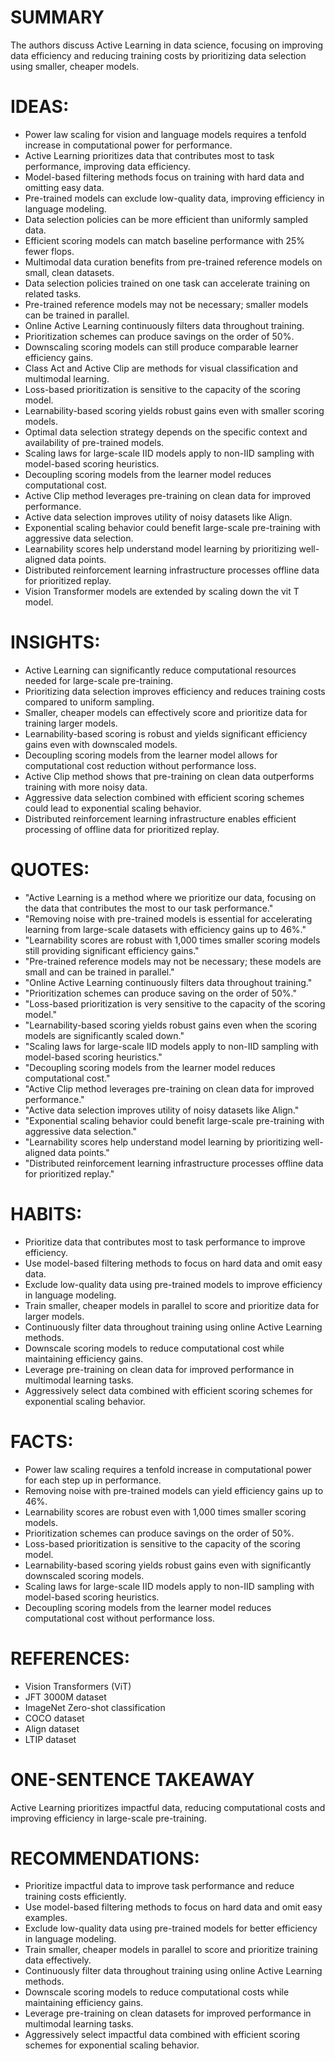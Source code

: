 # SUMMARY
The authors discuss Active Learning in data science, focusing on improving data efficiency and reducing training costs by prioritizing data selection using smaller, cheaper models.

# IDEAS:
- Power law scaling for vision and language models requires a tenfold increase in computational power for performance.
- Active Learning prioritizes data that contributes most to task performance, improving data efficiency.
- Model-based filtering methods focus on training with hard data and omitting easy data.
- Pre-trained models can exclude low-quality data, improving efficiency in language modeling.
- Data selection policies can be more efficient than uniformly sampled data.
- Efficient scoring models can match baseline performance with 25% fewer flops.
- Multimodal data curation benefits from pre-trained reference models on small, clean datasets.
- Data selection policies trained on one task can accelerate training on related tasks.
- Pre-trained reference models may not be necessary; smaller models can be trained in parallel.
- Online Active Learning continuously filters data throughout training.
- Prioritization schemes can produce savings on the order of 50%.
- Downscaling scoring models can still produce comparable learner efficiency gains.
- Class Act and Active Clip are methods for visual classification and multimodal learning.
- Loss-based prioritization is sensitive to the capacity of the scoring model.
- Learnability-based scoring yields robust gains even with smaller scoring models.
- Optimal data selection strategy depends on the specific context and availability of pre-trained models.
- Scaling laws for large-scale IID models apply to non-IID sampling with model-based scoring heuristics.
- Decoupling scoring models from the learner model reduces computational cost.
- Active Clip method leverages pre-training on clean data for improved performance.
- Active data selection improves utility of noisy datasets like Align.
- Exponential scaling behavior could benefit large-scale pre-training with aggressive data selection.
- Learnability scores help understand model learning by prioritizing well-aligned data points.
- Distributed reinforcement learning infrastructure processes offline data for prioritized replay.
- Vision Transformer models are extended by scaling down the vit T model.

# INSIGHTS:
- Active Learning can significantly reduce computational resources needed for large-scale pre-training.
- Prioritizing data selection improves efficiency and reduces training costs compared to uniform sampling.
- Smaller, cheaper models can effectively score and prioritize data for training larger models.
- Learnability-based scoring is robust and yields significant efficiency gains even with downscaled models.
- Decoupling scoring models from the learner model allows for computational cost reduction without performance loss.
- Active Clip method shows that pre-training on clean data outperforms training with more noisy data.
- Aggressive data selection combined with efficient scoring schemes could lead to exponential scaling behavior.
- Distributed reinforcement learning infrastructure enables efficient processing of offline data for prioritized replay.

# QUOTES:
- "Active Learning is a method where we prioritize our data, focusing on the data that contributes the most to our task performance."
- "Removing noise with pre-trained models is essential for accelerating learning from large-scale datasets with efficiency gains up to 46%."
- "Learnability scores are robust with 1,000 times smaller scoring models still providing significant efficiency gains."
- "Pre-trained reference models may not be necessary; these models are small and can be trained in parallel."
- "Online Active Learning continuously filters data throughout training."
- "Prioritization schemes can produce saving on the order of 50%."
- "Loss-based prioritization is very sensitive to the capacity of the scoring model."
- "Learnability-based scoring yields robust gains even when the scoring models are significantly scaled down."
- "Scaling laws for large-scale IID models apply to non-IID sampling with model-based scoring heuristics."
- "Decoupling scoring models from the learner model reduces computational cost."
- "Active Clip method leverages pre-training on clean data for improved performance."
- "Active data selection improves utility of noisy datasets like Align."
- "Exponential scaling behavior could benefit large-scale pre-training with aggressive data selection."
- "Learnability scores help understand model learning by prioritizing well-aligned data points."
- "Distributed reinforcement learning infrastructure processes offline data for prioritized replay."

# HABITS:
- Prioritize data that contributes most to task performance to improve efficiency.
- Use model-based filtering methods to focus on hard data and omit easy data.
- Exclude low-quality data using pre-trained models to improve efficiency in language modeling.
- Train smaller, cheaper models in parallel to score and prioritize data for larger models.
- Continuously filter data throughout training using online Active Learning methods.
- Downscale scoring models to reduce computational cost while maintaining efficiency gains.
- Leverage pre-training on clean data for improved performance in multimodal learning tasks.
- Aggressively select data combined with efficient scoring schemes for exponential scaling behavior.

# FACTS:
- Power law scaling requires a tenfold increase in computational power for each step up in performance.
- Removing noise with pre-trained models can yield efficiency gains up to 46%.
- Learnability scores are robust even with 1,000 times smaller scoring models.
- Prioritization schemes can produce savings on the order of 50%.
- Loss-based prioritization is sensitive to the capacity of the scoring model.
- Learnability-based scoring yields robust gains even with significantly downscaled scoring models.
- Scaling laws for large-scale IID models apply to non-IID sampling with model-based scoring heuristics.
- Decoupling scoring models from the learner model reduces computational cost without performance loss.

# REFERENCES:
- Vision Transformers (ViT)
- JFT 3000M dataset
- ImageNet Zero-shot classification
- COCO dataset
- Align dataset
- LTIP dataset

# ONE-SENTENCE TAKEAWAY
Active Learning prioritizes impactful data, reducing computational costs and improving efficiency in large-scale pre-training.

# RECOMMENDATIONS:
- Prioritize impactful data to improve task performance and reduce training costs efficiently.
- Use model-based filtering methods to focus on hard data and omit easy examples.
- Exclude low-quality data using pre-trained models for better efficiency in language modeling.
- Train smaller, cheaper models in parallel to score and prioritize training data effectively.
- Continuously filter data throughout training using online Active Learning methods.
- Downscale scoring models to reduce computational costs while maintaining efficiency gains.
- Leverage pre-training on clean datasets for improved performance in multimodal learning tasks.
- Aggressively select impactful data combined with efficient scoring schemes for exponential scaling behavior.